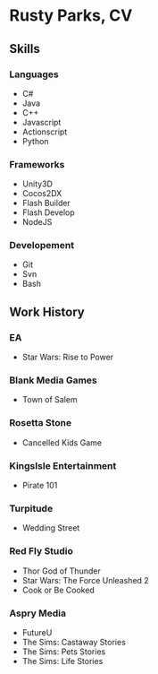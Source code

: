 # Rusty Parks, CV

## Skills

### Languages
* C#
* Java
* C++
* Javascript
* Actionscript
* Python

### Frameworks
* Unity3D
* Cocos2DX
* Flash Builder
* Flash Develop
* NodeJS

### Developement
* Git
* Svn
* Bash

## Work History

### EA
* Star Wars: Rise to Power

### Blank Media Games
* Town of Salem

### Rosetta Stone
* Cancelled Kids Game

### KingsIsle Entertainment
* Pirate 101

### Turpitude
* Wedding Street

### Red Fly Studio
* Thor God of Thunder
* Star Wars: The Force Unleashed 2
* Cook or Be Cooked

### Aspry Media
* FutureU
* The Sims: Castaway Stories
* The Sims: Pets Stories
* The Sims: Life Stories
